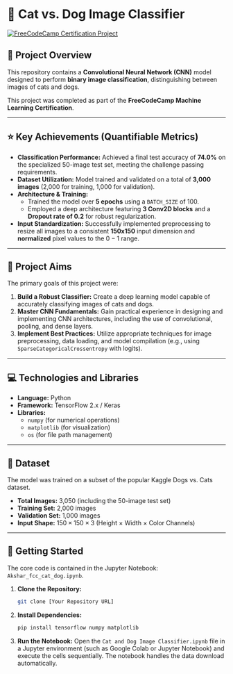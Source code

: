 # 🐾 Cat vs. Dog Image Classifier

[![FreeCodeCamp Certification Project](https://img.shields.io/badge/Certification-FreeCodeCamp-blue)](https://www.freecodecamp.org/)

## 📖 Project Overview

This repository contains a **Convolutional Neural Network (CNN)** model designed to perform **binary image classification**, distinguishing between images of cats and dogs.

This project was completed as part of the **FreeCodeCamp Machine Learning Certification**.

---

## ⭐ Key Achievements (Quantifiable Metrics)

* **Classification Performance:** Achieved a final test accuracy of **74.0%** on the specialized 50-image test set, meeting the challenge passing requirements.
* **Dataset Utilization:** Model trained and validated on a total of **3,000 images** (2,000 for training, 1,000 for validation).
* **Architecture & Training:**
    * Trained the model over **5 epochs** using a `BATCH_SIZE` of 100.
    * Employed a deep architecture featuring **3 Conv2D blocks** and a **Dropout rate of 0.2** for robust regularization.
* **Input Standardization:** Successfully implemented preprocessing to resize all images to a consistent **150x150** input dimension and **normalized** pixel values to the $0-1$ range.

---

## 🎯 Project Aims

The primary goals of this project were:

1.  **Build a Robust Classifier:** Create a deep learning model capable of accurately classifying images of cats and dogs.
2.  **Master CNN Fundamentals:** Gain practical experience in designing and implementing CNN architectures, including the use of convolutional, pooling, and dense layers.
3.  **Implement Best Practices:** Utilize appropriate techniques for image preprocessing, data loading, and model compilation (e.g., using `SparseCategoricalCrossentropy` with logits).

---

## 💻 Technologies and Libraries

* **Language:** Python
* **Framework:** TensorFlow 2.x / Keras
* **Libraries:**
    * `numpy` (for numerical operations)
    * `matplotlib` (for visualization)
    * `os` (for file path management)

---

## 💾 Dataset

The model was trained on a subset of the popular Kaggle Dogs vs. Cats dataset.

* **Total Images:** 3,050 (including the 50-image test set)
* **Training Set:** 2,000 images
* **Validation Set:** 1,000 images
* **Input Shape:** $150 \times 150 \times 3$ (Height $\times$ Width $\times$ Color Channels)

---

## 🚀 Getting Started

The core code is contained in the Jupyter Notebook: `Akshar_fcc_cat_dog.ipynb`.

1.  **Clone the Repository:**
    ```bash
    git clone [Your Repository URL]
    ```
2.  **Install Dependencies:**
    ```bash
    pip install tensorflow numpy matplotlib
    ```
3.  **Run the Notebook:** Open the `Cat and Dog Image Classifier.ipynb` file in a Jupyter environment (such as Google Colab or Jupyter Notebook) and execute the cells sequentially. The notebook handles the data download automatically.
